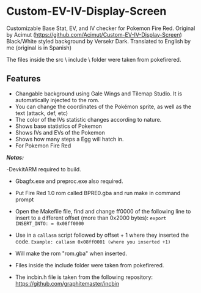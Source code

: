 # Custom-EV-IV-Display-Screen
Customizable Base Stat, EV, and IV checker for Pokemon Fire Red.
Original by Acimut (https://github.com/Acimut/Custom-EV-IV-Display-Screen)
Black/White styled background by Versekr Dark.
Translated to English by me (original is in Spanish)

The files inside the src \ include \ folder were taken from pokefirered.
 
Features
-
+ Changable background using Gale Wings and Tilemap Studio. It is automatically injected to the rom.
+ You can change the coordinates of the Pokémon sprite, as well as the text (attack, def, etc)
+ The color of the IVs statistic changes according to nature.
+ Shows base statistics of Pokemon
+ Shows IVs and EVs of the Pokemon
+ Shows how many steps a Egg will hatch in.
+ For Pokemon Fire Red

***Notas:***

-DevkitARM required to build.

- Gbagfx.exe and preproc.exe also required.

- Put Fire Red 1.0 rom called BPRE0.gba and run make in command prompt

- Open the Makefile file, find and change ff0000 of the following line to insert to a different offset (more than 0x2000 bytes):
        `export INSERT_INTO: = 0x08ff0000`

- Use in a `callasm` script followed by offset + 1 where they inserted the code.
         `Example: callasm 0x08ff0001 (where you inserted +1)`

- Will make the rom "rom.gba" when inserted.

- Files inside the include folder were taken from pokefirered.

- The incbin.h file is taken from the following repository: https://github.com/graphitemaster/incbin


